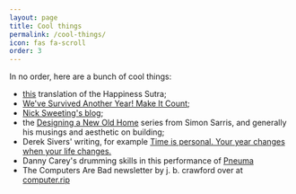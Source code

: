 ```yaml
---
layout: page
title: Cool things
permalink: /cool-things/
icon: fas fa-scroll
order: 3
---
```


In no order, here are a bunch of cool things:
- [this](../../happiness_sutra.md) translation of the Happiness Sutra;
- [We've Survived Another Year! Make It Count](https://www.cracked.com/blog/the-true-meaning-christmas-that-everyone-forgets);
- [Nick Sweeting's blog](https://docs.sweeting.me/s/blog#About);
- the [Designing a New Old Home](https://simonsarris.medium.com/designing-a-new-old-home-part-1-cf298b58ed41) series from Simon Sarris, and generally his musings and aesthetic on building;
- Derek Sivers' writing, for example [Time is personal. Your year changes when your life changes.](https://sive.rs/mny)
- Danny Carey's drumming skills in this performance of [Pneuma](https://www.youtube.com/watch?v=FssULNGSZIA)
- The Computers Are Bad newsletter by j. b. crawford over at [computer.rip](https://computer.rip/)